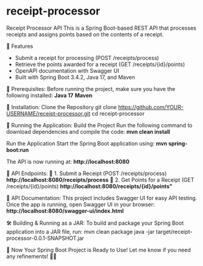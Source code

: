 # receipt-processor

Receipt Processor API
This is a Spring Boot-based REST API that processes receipts and assigns points based on the contents of a receipt.

🚀 Features
- Submit a receipt for processing (POST /receipts/process)
- Retrieve the points awarded for a receipt (GET /receipts/{id}/points)
- OpenAPI documentation with Swagger UI
- Built with Spring Boot 3.4.2, Java 17, and Maven

📌 Prerequisites:
Before running the project, make sure you have the following installed:
**Java 17**
**Maven** 

🔧 Installation:
Clone the Repository
git clone https://github.com/YOUR-USERNAME/receipt-processor.git
cd receipt-processor

🚀 Running the Application:
Build the Project
Run the following command to download dependencies and compile the code:
**mvn clean install**
 
Run the Application
Start the Spring Boot application using:
**mvn spring-boot:run**

The API is now running at:
**http://localhost:8080**

📌 API Endpoints:
📍 1. Submit a Receipt (POST /receipts/process)
**http://localhost:8080/receipts/process**
📍 2. Get Points for a Receipt (GET /receipts/{id}/points)
**http://localhost:8080/receipts/{id}/points"**

📖 API Documentation:
This project includes Swagger UI for easy API testing.
Once the app is running, open Swagger UI in your browser:
**http://localhost:8080/swagger-ui/index.html**

🛠️ Building & Running as a JAR:
To build and package your Spring Boot application into a JAR file, run:
mvn clean package
java -jar target/receipt-processor-0.0.1-SNAPSHOT.jar

🎉 Now Your Spring Boot Project is Ready to Use!
Let me know if you need any refinements! 🚀😊
